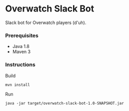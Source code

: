 # Overwatch Slack Bot

Slack bot for Overwatch players (d'uh).

### Prerequisites

 - Java 1.8
 - Maven 3

### Instructions

Build
```
mvn install
```

Run
```
java -jar target/overwatch-slack-bot-1.0-SNAPSHOT.jar
```
